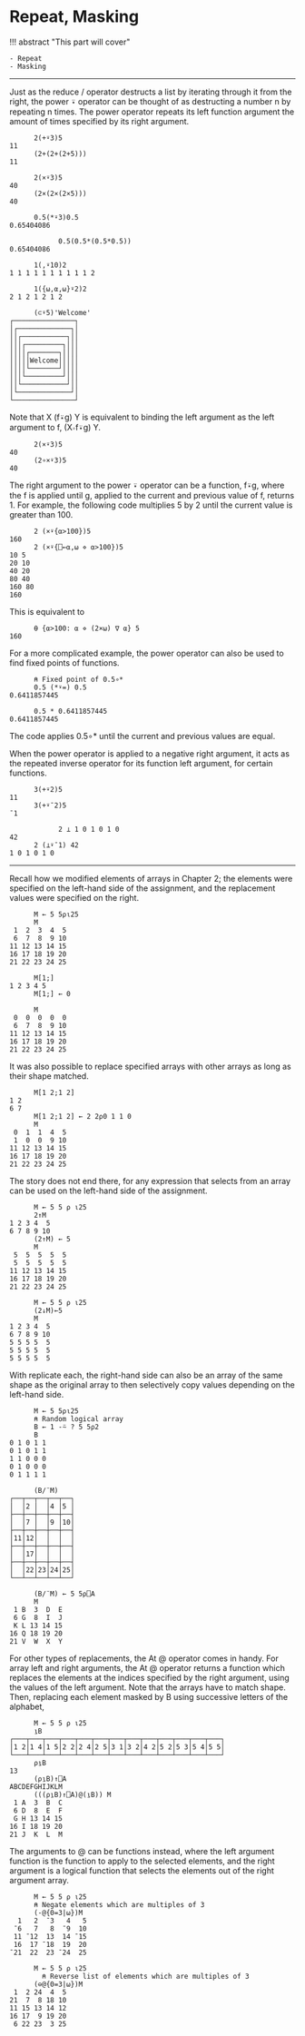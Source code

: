 # Repeat, Masking

!!! abstract "This part will cover"
    
    - Repeat
    - Masking

---

Just as the reduce / operator destructs a list by iterating through it from the right, the power ⍣ operator can be thought of as destructing a number n by repeating n times. The power operator repeats its left function argument the amount of times specified by its right argument.

```apl
      2(+⍣3)5
11
      (2+(2+(2+5)))
11

      2(×⍣3)5
40
      (2×(2×(2×5)))
40

      0.5(*⍣3)0.5
0.65404086

			0.5(0.5*(0.5*0.5))
0.65404086

      1(,⍣10)2
1 1 1 1 1 1 1 1 1 1 2

      1({⍵,⍺,⍵}⍣2)2
2 1 2 1 2 1 2

      (⊂⍣5)'Welcome'
┌───────────────┐
│┌─────────────┐│
││┌───────────┐││
│││┌─────────┐│││
││││┌───────┐││││
│││││Welcome│││││
││││└───────┘││││
│││└─────────┘│││
││└───────────┘││
│└─────────────┘│
└───────────────┘
```

Note that X (f⍣g) Y is equivalent to binding the left argument as the left argument to f, (X∘f⍣g) Y.

```apl
      2(×⍣3)5
40
      (2∘×⍣3)5
40
```

The right argument to the power ⍣ operator can be a function, f⍣g, where the f is applied until g, applied to the current and previous value of f, returns 1. For example, the following code multiplies 5 by 2 until the current value is greater than 100.

```apl
      2 (×⍣{⍺>100})5
160
      2 (×⍣{⎕←⍺,⍵ ⋄ ⍺>100})5
10 5
20 10
40 20
80 40
160 80
160
```

This is equivalent to 
```apl
      ⍬ {⍺>100: ⍺ ⋄ (2×⍵) ∇ ⍺} 5
160
```

For a more complicated example, the power operator can also be used to find fixed points of functions.

```apl
      ⍝ Fixed point of 0.5∘*
      0.5 (*⍣=) 0.5
0.6411857445

      0.5 * 0.6411857445
0.6411857445
```

The code applies 0.5∘* until the current and previous values are equal.

When the power operator is applied to a negative right argument, it acts as the repeated inverse operator for its function left argument, for certain functions.

```apl
      3(+⍣2)5
11
      3(+⍣¯2)5
¯1

			2 ⊥ 1 0 1 0 1 0
42
      2 (⊥⍣¯1) 42
1 0 1 0 1 0
```

---

Recall how we modified elements of arrays in Chapter 2; the elements were specified on the left-hand side of the assignment, and the replacement values were specified on the right.

```apl
      M ← 5 5⍴⍳25
      M
 1  2  3  4  5
 6  7  8  9 10
11 12 13 14 15
16 17 18 19 20
21 22 23 24 25

      M[1;]
1 2 3 4 5
      M[1;] ← 0
      
      M
 0  0  0  0  0
 6  7  8  9 10
11 12 13 14 15
16 17 18 19 20
21 22 23 24 25
```

It was also possible to replace specified arrays with other arrays as long as their shape matched.

```apl
      M[1 2;1 2]
1 2
6 7
      M[1 2;1 2] ← 2 2⍴0 1 1 0
      M
 0  1  1  4  5
 1  0  0  9 10
11 12 13 14 15
16 17 18 19 20
21 22 23 24 25
```

The story does not end there, for any expression that selects from an array can be used on the left-hand side of the assignment.

```apl
      M ← 5 5 ⍴ ⍳25
      2↑M
1 2 3 4  5 
6 7 8 9 10
      (2↑M) ← 5
      M
 5  5  5  5  5
 5  5  5  5  5
11 12 13 14 15
16 17 18 19 20
21 22 23 24 25

      M ← 5 5 ⍴ ⍳25
      (2↓M)←5 
      M
1 2 3 4  5
6 7 8 9 10
5 5 5 5  5
5 5 5 5  5
5 5 5 5  5
```

With replicate each, the right-hand side can also be an array of the same shape as the original array to then selectively copy values depending on the left-hand side.

```apl
      M ← 5 5⍴⍳25
      ⍝ Random logical array
      B ← 1 -⍨ ? 5 5⍴2
      B
0 1 0 1 1
0 1 0 1 1
1 1 0 0 0
0 1 0 0 0
0 1 1 1 1
      
      (B/¨M)
┌──┬──┬──┬──┬──┐
│  │2 │  │4 │5 │
├──┼──┼──┼──┼──┤
│  │7 │  │9 │10│
├──┼──┼──┼──┼──┤
│11│12│  │  │  │
├──┼──┼──┼──┼──┤
│  │17│  │  │  │
├──┼──┼──┼──┼──┤
│  │22│23│24│25│
└──┴──┴──┴──┴──┘

      (B/¨M) ← 5 5⍴⎕A
      M
 1 B  3  D  E
 6 G  8  I  J
 K L 13 14 15
16 Q 18 19 20
21 V  W  X  Y
```

For other types of replacements, the At @ operator comes in handy. For array left and right arguments, the At @ operator returns a function which replaces the elements at the indices specified by the right argument, using the values of the left argument. Note that the arrays have to match shape. Then, replacing each element masked by B using successive letters of the alphabet,

```apl
      M ← 5 5 ⍴ ⍳25
      ⍸B
┌───┬───┬───┬───┬───┬───┬───┬───┬───┬───┬───┬───┬───┐
│1 2│1 4│1 5│2 2│2 4│2 5│3 1│3 2│4 2│5 2│5 3│5 4│5 5│
└───┴───┴───┴───┴───┴───┴───┴───┴───┴───┴───┴───┴───┘
      ⍴⍸B
13
      (⍴⍸B)↑⎕A
ABCDEFGHIJKLM
      (((⍴⍸B)↑⎕A)@(⍸B)) M
 1 A  3  B  C
 6 D  8  E  F
 G H 13 14 15
16 I 18 19 20
21 J  K  L  M
```

The arguments to @ can be functions instead, where the left argument function is the function to apply to the selected elements, and the right argument is a logical function that selects the elements out of the right argument array.

```apl
      M ← 5 5 ⍴ ⍳25
      ⍝ Negate elements which are multiples of 3
      (-@{0=3|⍵})M
  1   2  ¯3   4   5
 ¯6   7   8  ¯9  10
 11 ¯12  13  14 ¯15
 16  17 ¯18  19  20
¯21  22  23 ¯24  25
      
      M ← 5 5 ⍴ ⍳25
	    ⍝ Reverse list of elements which are multiples of 3
      (⊖@{0=3|⍵})M
 1  2 24  4  5
21  7  8 18 10
11 15 13 14 12
16 17  9 19 20
 6 22 23  3 25
```